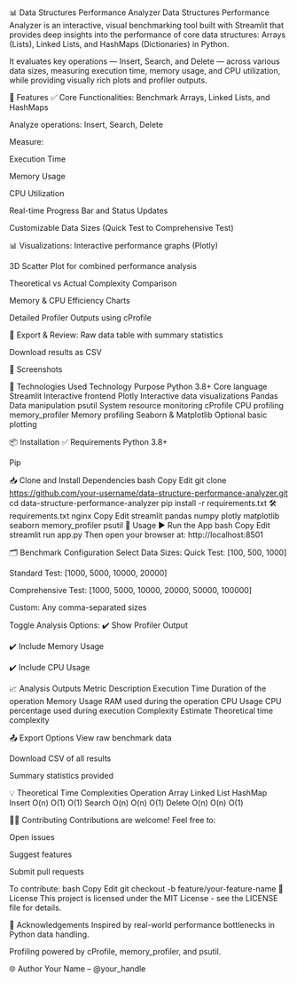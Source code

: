 📊 Data Structures Performance Analyzer
Data Structures Performance Analyzer is an interactive, visual benchmarking tool built with Streamlit that provides deep insights into the performance of core data structures: Arrays (Lists), Linked Lists, and HashMaps (Dictionaries) in Python.

It evaluates key operations — Insert, Search, and Delete — across various data sizes, measuring execution time, memory usage, and CPU utilization, while providing visually rich plots and profiler outputs.

🚀 Features
✅ Core Functionalities:
Benchmark Arrays, Linked Lists, and HashMaps

Analyze operations: Insert, Search, Delete

Measure:

Execution Time

Memory Usage

CPU Utilization

Real-time Progress Bar and Status Updates

Customizable Data Sizes (Quick Test to Comprehensive Test)

📊 Visualizations:
Interactive performance graphs (Plotly)

3D Scatter Plot for combined performance analysis

Theoretical vs Actual Complexity Comparison

Memory & CPU Efficiency Charts

Detailed Profiler Outputs using cProfile

📂 Export & Review:
Raw data table with summary statistics

Download results as CSV

📸 Screenshots

🧠 Technologies Used
Technology	Purpose
Python 3.8+	Core language
Streamlit	Interactive frontend
Plotly	Interactive data visualizations
Pandas	Data manipulation
psutil	System resource monitoring
cProfile	CPU profiling
memory_profiler	Memory profiling
Seaborn & Matplotlib	Optional basic plotting

📦 Installation
✅ Requirements
Python 3.8+

Pip

📥 Clone and Install Dependencies
bash
Copy
Edit
git clone https://github.com/your-username/data-structure-performance-analyzer.git
cd data-structure-performance-analyzer
pip install -r requirements.txt
🛠️ requirements.txt
nginx
Copy
Edit
streamlit
pandas
numpy
plotly
matplotlib
seaborn
memory_profiler
psutil
🧪 Usage
▶️ Run the App
bash
Copy
Edit
streamlit run app.py
Then open your browser at: http://localhost:8501

🗂️ Benchmark Configuration
Select Data Sizes:
Quick Test: [100, 500, 1000]

Standard Test: [1000, 5000, 10000, 20000]

Comprehensive Test: [1000, 5000, 10000, 20000, 50000, 100000]

Custom: Any comma-separated sizes

Toggle Analysis Options:
✔️ Show Profiler Output

✔️ Include Memory Usage

✔️ Include CPU Usage

📈 Analysis Outputs
Metric	Description
Execution Time	Duration of the operation
Memory Usage	RAM used during the operation
CPU Usage	CPU percentage used during execution
Complexity Estimate	Theoretical time complexity

📤 Export Options
View raw benchmark data

Download CSV of all results

Summary statistics provided

💡 Theoretical Time Complexities
Operation	Array	Linked List	HashMap
Insert	O(n)	O(1)	O(1)
Search	O(n)	O(n)	O(1)
Delete	O(n)	O(n)	O(1)

🧑‍💻 Contributing
Contributions are welcome! Feel free to:

Open issues

Suggest features

Submit pull requests

To contribute:
bash
Copy
Edit
git checkout -b feature/your-feature-name
📄 License
This project is licensed under the MIT License - see the LICENSE file for details.

🙌 Acknowledgements
Inspired by real-world performance bottlenecks in Python data handling.

Profiling powered by cProfile, memory_profiler, and psutil.

🌐 Author
Your Name – @your_handle
